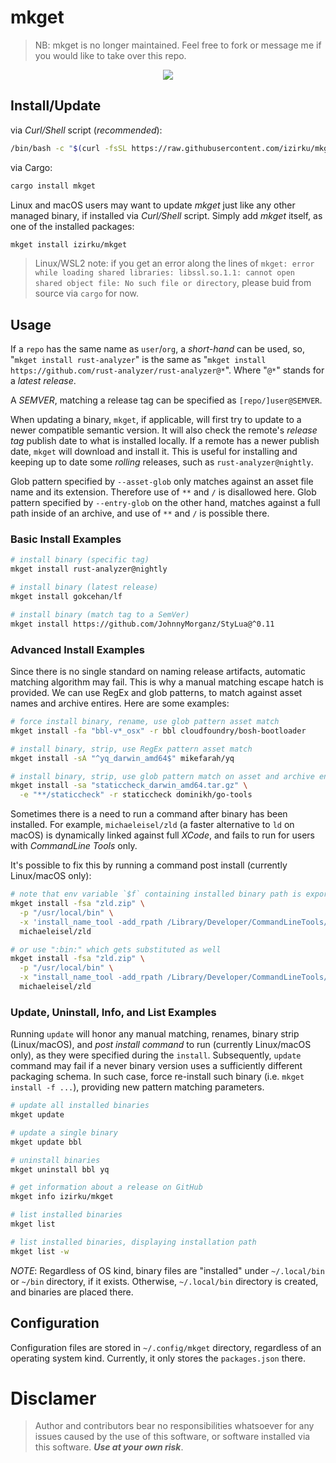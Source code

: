 # mkget

> NB: mkget is no longer maintained. Feel free to fork or message me if you would like to take over this repo.

<p align="center"><img src="/xtra/mkget_demo.gif?raw=true"/></p>

## Install/Update

via *Curl/Shell* script (*recommended*):

```bash
/bin/bash -c "$(curl -fsSL https://raw.githubusercontent.com/izirku/mkget/main/xtra/install.sh)"
```

via Cargo:

```bash
cargo install mkget
```

Linux and macOS users may want to update *mkget* just like any other managed binary,
if installed via *Curl/Shell* script. Simply add *mkget* itself,
as one of the installed packages:

```bash
mkget install izirku/mkget
```

> Linux/WSL2 note: if you get an error along the lines of
> `mkget: error while loading shared libraries: libssl.so.1.1: cannot open shared object file: No such file or directory`,
> please buid from source via `cargo` for now.

## Usage

If a `repo` has the same name as `user`/`org`, a *short-hand* can be used,
so, "`mkget install rust-analyzer`" is the same as
"`mkget install https://github.com/rust-analyzer/rust-analyzer@*`".
Where "`@*`" stands for a *latest release*.

A *SEMVER*, matching a release tag can be specified as `[repo/]user@SEMVER`.

When updating a binary, `mkget`, if applicable, will first try to update to
a newer compatible semantic version. It will also check the remote's
*release tag* publish date to what is installed locally. If a remote has a newer
publish date, `mkget` will download and install it. This is useful for
installing and keeping up to date some *rolling* releases,
such as `rust-analyzer@nightly`.

Glob pattern specified by `--asset-glob` only matches against an asset file name
and its extension. Therefore use of `**` and `/` is disallowed here. Glob pattern
specified by `--entry-glob` on the other hand, matches against a full path inside
of an archive, and use of `**` and `/` is possible there.

### Basic Install Examples

```bash
# install binary (specific tag)
mkget install rust-analyzer@nightly

# install binary (latest release)
mkget install gokcehan/lf

# install binary (match tag to a SemVer)
mkget install https://github.com/JohnnyMorganz/StyLua@^0.11
```

### Advanced Install Examples

Since there is no single standard on naming release artifacts,
automatic matching algorithm may fail. This is why a manual matching
escape hatch is provided. We can use RegEx and glob patterns, to match
against asset names and archive entires. Here are some examples:

```bash
# force install binary, rename, use glob pattern asset match
mkget install -fa "bbl-v*_osx" -r bbl cloudfoundry/bosh-bootloader

# install binary, strip, use RegEx pattern asset match
mkget install -sA "^yq_darwin_amd64$" mikefarah/yq

# install binary, strip, use glob pattern match on asset and archive entry
mkget install -sa "staticcheck_darwin_amd64.tar.gz" \
  -e "**/staticcheck" -r staticcheck dominikh/go-tools
```

Sometimes there is a need to run a command after binary has been installed.
For example, `michaeleisel/zld` (a faster alternative to `ld` on macOS) is
dynamically linked against full *XCode*, and fails to run for users with
*CommandLine Tools* only.

It's possible to fix this by running a command post install (currently Linux/macOS only):

```bash
# note that env variable `$f` containing installed binary path is exported
mkget install -fsa "zld.zip" \
  -p "/usr/local/bin" \
  -x 'install_name_tool -add_rpath /Library/Developer/CommandLineTools/usr/lib $f' \
  michaeleisel/zld

# or use ":bin:" which gets substituted as well
mkget install -fsa "zld.zip" \
  -p "/usr/local/bin" \
  -x "install_name_tool -add_rpath /Library/Developer/CommandLineTools/usr/lib :bin:" \
  michaeleisel/zld
```

### Update, Uninstall, Info, and List Examples

Running `update` will honor any manual matching, renames, binary strip (Linux/macOS),
and *post install command* to run (currently Linux/macOS only), as they were specified
during the `install`. Subsequently, `update` command may fail if a never binary version
uses a sufficiently different packaging schema. In such case, force re-install such binary
(i.e. `mkget install -f ...`), providing new pattern matching parameters.

```bash
# update all installed binaries
mkget update

# update a single binary
mkget update bbl

# uninstall binaries
mkget uninstall bbl yq

# get information about a release on GitHub
mkget info izirku/mkget

# list installed binaries
mkget list

# list installed binaries, displaying installation path
mkget list -w
```

*NOTE*: Regardless of OS kind, binary files are "installed" under `~/.local/bin`
or `~/bin` directory, if it exists. Otherwise, `~/.local/bin` directory is
created, and binaries are placed there.

## Configuration

Configuration files are stored in `~/.config/mkget` directory, regardless of
an operating system kind. Currently, it only stores the `packages.json` there.

# Disclamer

> Author and contributors bear no responsibilities whatsoever for any issues
> caused by the use of this software, or software installed via this software.
> ***Use at your own risk***.
